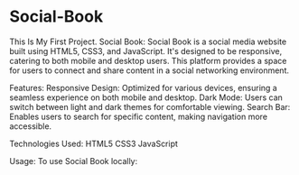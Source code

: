 # Social-Book
This Is My First Project.
Social Book:
Social Book is a social media website built using HTML5, CSS3, and JavaScript. It's designed to be responsive, catering to both mobile and desktop users. This platform provides a space for users to connect and share content in a social networking environment.

Features:
Responsive Design: Optimized for various devices, ensuring a seamless experience on both mobile and desktop.
Dark Mode: Users can switch between light and dark themes for comfortable viewing.
Search Bar: Enables users to search for specific content, making navigation more accessible.

Technologies Used:
HTML5
CSS3
JavaScript

Usage:
To use Social Book locally:

